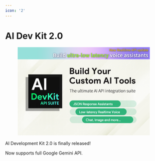 ```yaml
---
icon: '2'
---
```


# AI Dev Kit 2.0

<figure><img src="../../.gitbook/assets/Asset Store - Cover Image - v5 - realtime (1).png" alt=""><figcaption></figcaption></figure>

AI Development Kit 2.0 is finally released!

Now supports full Google Gemini API.
